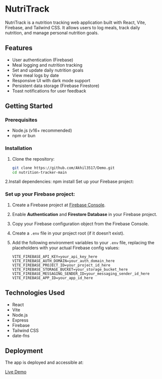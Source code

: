 # NutriTrack

NutriTrack is a nutrition tracking web application built with React, Vite, Firebase, and Tailwind CSS. It allows users to log meals, track daily nutrition, and manage personal nutrition goals.

## Features

- User authentication (Firebase)
- Meal logging and nutrition tracking
- Set and update daily nutrition goals
- View meal logs by date
- Responsive UI with dark mode support
- Persistent data storage (Firebase Firestore)
- Toast notifications for user feedback

## Getting Started

### Prerequisites

- Node.js (v16+ recommended)  
- npm or bun  

### Installation

1. Clone the repository:
   ```sh
   git clone https://github.com/Akhil3517/Demo.git
   cd nutrition-tracker-main
2.Install dependencies:
  npm install
Set up your Firebase project:

### Set up your Firebase project:

1. Create a Firebase project at [Firebase Console](https://console.firebase.google.com/).

2. Enable **Authentication** and **Firestore Database** in your Firebase project.

3. Copy your Firebase configuration object from the Firebase Console.

4. Create a `.env` file in your project root (if it doesn’t exist).

5. Add the following environment variables to your `.env` file, replacing the placeholders with your actual Firebase config values:

   ```env
   VITE_FIREBASE_API_KEY=your_api_key_here
   VITE_FIREBASE_AUTH_DOMAIN=your_auth_domain_here
   VITE_FIREBASE_PROJECT_ID=your_project_id_here
   VITE_FIREBASE_STORAGE_BUCKET=your_storage_bucket_here
   VITE_FIREBASE_MESSAGING_SENDER_ID=your_messaging_sender_id_here
   VITE_FIREBASE_APP_ID=your_app_id_here

## Technologies Used

- React  
- Vite  
- Node.js  
- Express  
- Firebase  
- Tailwind CSS  
- date-fns

## Deployment

The app is deployed and accessible at:

[Live Demo](https://nutrition-tracker-five.vercel.app/)



